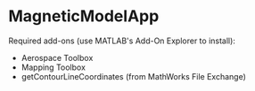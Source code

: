 # MagneticModelApp

Required add-ons (use MATLAB's Add-On Explorer to install):
- Aerospace Toolbox
- Mapping Toolbox
- getContourLineCoordinates (from MathWorks File Exchange)
